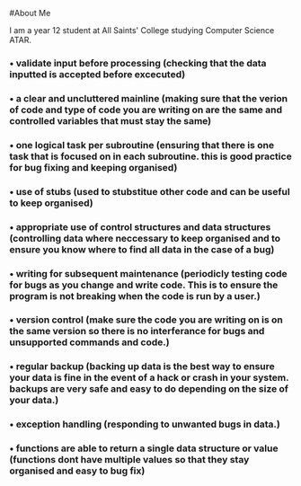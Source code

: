 #About Me

I am a year 12 student at All Saints' College studying Computer Science ATAR.

###	• validate input before processing (checking that the data inputted is accepted before excecuted)
 
###	• a clear and uncluttered mainline (making sure that the verion of code and type of code you are writing on are the same and controlled variables that must stay the same)

###	• one logical task per subroutine (ensuring that there is one task that is focused on in each subroutine. this is good practice for bug fixing and keeping organised)

###	• use of stubs (used to stubstitue other code and can be useful to keep organised)

###	• appropriate use of control structures and data structures (controlling data where neccessary to keep organised and to ensure you know where to find all data in the case of a bug)

###	• writing for subsequent maintenance (periodicly testing code for bugs as you change and write code. This is to ensure the program is not breaking when the code is run by a user.)

###	• version control (make sure the code you are writing on is on the same version so there is no interferance for bugs and unsupported commands and code.)

###	• regular backup (backing up data is the best way to ensure your data is fine in the event of a hack or crash in your system. backups are very safe and easy to do depending on the size of your data.)

###	• exception handling (responding to unwanted bugs in data.)

###	• functions are able to return a single data structure or value (functions dont have multiple values so that they stay organised and easy to bug fix)

